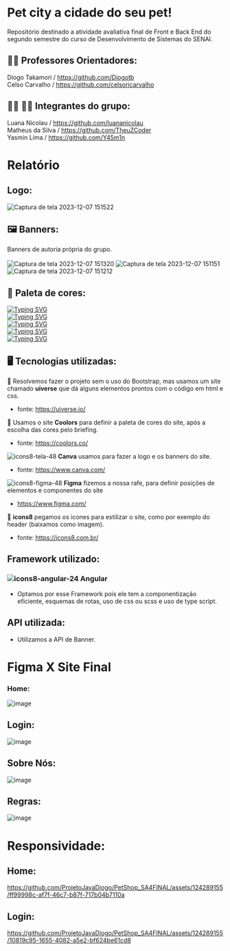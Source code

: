 # Pet city a cidade do seu pet!
Repositório destinado a atividade avaliativa final de Front e Back End do segundo semestre do curso de Desenvolvimento de Sistemas do SENAI.
<br>
## 👨‍🏫 Professores Orientadores:
Diogo Takamori / https://github.com/Diogotb <br>
Celso Carvalho / https://github.com/celsoricarvalho

## 🧑‍💻 👩‍💻 Integrantes do grupo:
Luana Nicolau / https://github.com/luananicolau <br>
Matheus da Silva / https://github.com/TheuZCoder <br>
Yasmin Lima / https://github.com/Y45m1n

# Relatório

## Logo:

![Captura de tela 2023-12-07 151522](https://github.com/ProjetoJavaDiogo/PetShop_SA4FINAL/assets/124289155/19c96859-668e-4d53-92d3-c602f57614d1)

## 🖼️ Banners: 
Banners de autoria própria do grupo.
<br>
<br>
![Captura de tela 2023-12-07 151320](https://github.com/ProjetoJavaDiogo/PetShop_SA4FINAL/assets/124289155/876301c9-e84d-4f2a-9a48-b22c7d5ca21a)
![Captura de tela 2023-12-07 151151](https://github.com/ProjetoJavaDiogo/PetShop_SA4FINAL/assets/124289155/c47e8fc4-577e-498f-91a9-7f1b8ce87207)
![Captura de tela 2023-12-07 151212](https://github.com/ProjetoJavaDiogo/PetShop_SA4FINAL/assets/124289155/9009225b-e4b1-43a2-9df5-064dc8458313)

## 🌈 Paleta de cores:
[![Typing SVG](https://readme-typing-svg.demolab.com?font=Fira+Code&duration=1&color=E7DFDA&repeat=false&random=false&width=435&lines=FUNDO%3A+%23E7DFDA)](https://git.io/typing-svg) <br>
[![Typing SVG](https://readme-typing-svg.demolab.com?font=Fira+Code&duration=1&color=+%2383BD4C&repeat=false&random=false&width=435&lines=VERDE%3A+%2383BD4C)](https://git.io/typing-svg) <br>
[![Typing SVG](https://readme-typing-svg.demolab.com?font=Fira+Code&duration=1&color=E88F4A&repeat=false&random=false&width=435&lines=LARANJA%3A+%23E88F4A)](https://git.io/typing-svg) <br>
[![Typing SVG](https://readme-typing-svg.demolab.com?font=Fira+Code&duration=1&color=E2B6C5&repeat=false&random=false&width=435&lines=ROSA%3A+%23E2B6C5)](https://git.io/typing-svg) <br>
[![Typing SVG](https://readme-typing-svg.demolab.com?font=Fira+Code&duration=1&color=9A6AB4&repeat=false&random=false&width=435&lines=LILAS%3A+%239A6AB4)](https://git.io/typing-svg) <br>

## 🖥️ Tecnologias utilizadas:

🌟 Resolvemos fazer o projeto sem o uso do Bootstrap, mas usamos um site chamado **uiverse** que dá alguns elementos prontos com o código em html e css. <br>
- fonte: https://uiverse.io/ <br>

🌟 Usamos o site **Coolors** para definir a paleta de cores do site, após a escolha das cores pelo briefing. <br>
- fonte: https://coolors.co/ <br>

 ![icons8-tela-48](https://github.com/ProjetoJavaDiogo/PetShop_SA4FINAL/assets/124289155/443ac8a6-c08d-492f-836c-7a9bc53a2ab2) **Canva** usamos para fazer a logo e os banners do site. <br>
- fonte: https://www.canva.com/ <br>

 ![icons8-figma-48](https://github.com/ProjetoJavaDiogo/PetShop_SA4FINAL/assets/124289155/1d9485a5-f9dc-448e-9504-86b47d0a492b) **Figma** fizemos a nossa rafe, para definir posições de elementos e componentes do site <br>
- https://www.figma.com/ <br>


🌟 **icons8** pegamos os icones para estilizar o site, como por exemplo do header (baixamos como imagem). <br> 
- fonte: https://icons8.com.br/ <br>

## Framework utilizado:
### ![icons8-angular-24](https://github.com/ProjetoJavaDiogo/PetShop_SA4FINAL/assets/124289155/5c20dee2-8bf7-4e5a-bec8-6e6220c85906)  Angular

- Optamos por esse Framework pois ele tem a componentização eficiente, esquemas de rotas, uso de css ou scss e uso de type script.

## API utilizada:
- Utilizamos a API de Banner.


# Figma X Site Final

### Home:


![image](https://github.com/ProjetoJavaDiogo/PetShop_SA4FINAL/assets/124289155/291acacb-74aa-44c0-90bd-1a3765ba0bc5)

## Login:



![image](https://github.com/ProjetoJavaDiogo/PetShop_SA4FINAL/assets/124289155/2a49858b-f680-4b62-acd5-48562dbd1a6c)


## Sobre Nós: 

![image](https://github.com/ProjetoJavaDiogo/PetShop_SA4FINAL/assets/124289155/b61584b6-a36c-43be-bd11-aad4737605a1)








## Regras:
![image](https://github.com/ProjetoJavaDiogo/PetShop_SA4FINAL/assets/124289155/f302eb99-2ae2-4306-84b9-84d4fb9bd59a)







# Responsividade:
## Home:
https://github.com/ProjetoJavaDiogo/PetShop_SA4FINAL/assets/124289155/ff99998c-af7f-46c7-b87f-717b04b7110a 

## Login:

https://github.com/ProjetoJavaDiogo/PetShop_SA4FINAL/assets/124289155/10819c95-1655-4082-a5e2-bf624be61cd8











